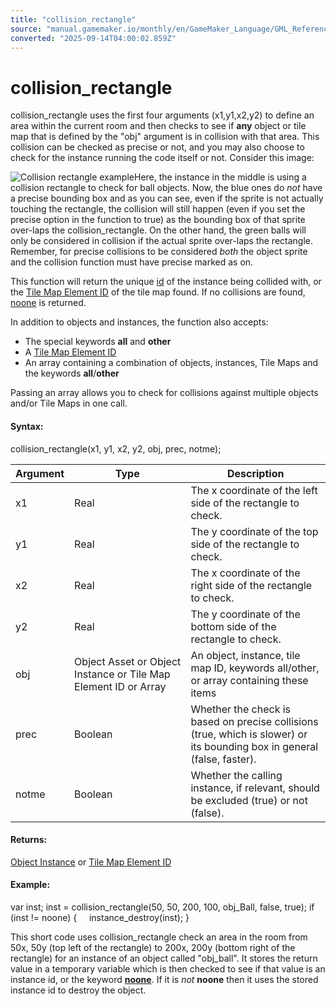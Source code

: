 ```yaml
---
title: "collision_rectangle"
source: "manual.gamemaker.io/monthly/en/GameMaker_Language/GML_Reference/Movement_And_Collisions/Collisions/collision_rectangle.htm"
converted: "2025-09-14T04:00:02.859Z"
---
```


# collision\_rectangle

collision\_rectangle uses the first four arguments (x1,y1,x2,y2) to define an area within the current room and then checks to see if **any** object or tile map that is defined by the "obj" argument is in collision with that area. This collision can be checked as precise or not, and you may also choose to check for the instance running the code itself or not. Consider this image:

![Collision rectangle example](../../../../assets/Images/Scripting_Reference/GML/Reference/Movement_Collisions/collision_rectangle_illustration.png)Here, the instance in the middle is using a collision rectangle to check for ball objects. Now, the blue ones do _not_ have a precise bounding box and as you can see, even if the sprite is not actually touching the rectangle, the collision will still happen (even if you set the precise option in the function to true) as the bounding box of that sprite over-laps the collision\_rectangle. On the other hand, the green balls will only be considered in collision if the actual sprite over-laps the rectangle. Remember, for precise collisions to be considered _both_ the object sprite and the collision function must have precise marked as on.

This function will return the unique [id](../../Asset_Management/Instances/Instance_Variables/id.md "Hyperlink [../../Asset_Management/Instances/Instance_Variables/id.htm]") of the instance being collided with, or the [Tile Map Element ID](../../Asset_Management/Rooms/Tile_Map_Layers/layer_tilemap_get_id.md) of the tile map found. If no collisions are found, [noone](../../../../../../../GameMaker_Language/GML_Overview/Instance_Keywords.md "Hyperlink [../../../GML_Overview/Instance_Keywords.htm]") is returned.

In addition to objects and instances, the function also accepts:

-   The special keywords **all** and **other**
-   A [Tile Map Element ID](../../Asset_Management/Rooms/Tile_Map_Layers/layer_tilemap_get_id.md)
-   An array containing a combination of objects, instances, Tile Maps and the keywords **all**/**other**

Passing an array allows you to check for collisions against multiple objects and/or Tile Maps in one call.

#### Syntax:

collision\_rectangle(x1, y1, x2, y2, obj, prec, notme);

| Argument | Type | Description |
| --- | --- | --- |
| x1 | Real | The x coordinate of the left side of the rectangle to check. |
| y1 | Real | The y coordinate of the top side of the rectangle to check. |
| x2 | Real | The x coordinate of the right side of the rectangle to check. |
| y2 | Real | The y coordinate of the bottom side of the rectangle to check. |
| obj | Object Asset or Object Instance or Tile Map Element ID or Array | An object, instance, tile map ID, keywords all/other, or array containing these items |
| prec | Boolean | Whether the check is based on precise collisions (true, which is slower) or its bounding box in general (false, faster). |
| notme | Boolean | Whether the calling instance, if relevant, should be excluded (true) or not (false). |

#### Returns:

[Object Instance](../../Asset_Management/Instances/Instance_Variables/id.md) or [Tile Map Element ID](../../Asset_Management/Rooms/Tile_Map_Layers/layer_tilemap_get_id.md)

#### Example:

var inst;
inst = collision\_rectangle(50, 50, 200, 100, obj\_Ball, false, true);
if (inst != noone)
{
    instance\_destroy(inst);
}

This short code uses collision\_rectangle check an area in the room from 50x, 50y (top left of the rectangle) to 200x, 200y (bottom right of the rectangle) for an instance of an object called "obj\_ball". It stores the return value in a temporary variable which is then checked to see if that value is an instance id, or the keyword [**noone**](../../../../../../../GameMaker_Language/GML_Overview/Instance_Keywords.md). If it is _not_ **noone** then it uses the stored instance id to destroy the object.
